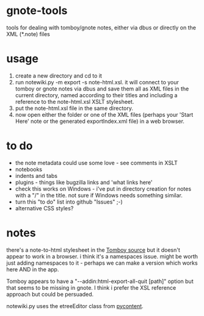 gnote-tools
===========

tools for dealing with tomboy/gnote notes, either via dbus or directly on the XML (*.note) files

usage
=====

1. create a new directory and cd to it
2. run notewiki.py -m export -s note-html.xsl.  it will connect to your tomboy or gnote notes via dbus and save them all as XML files in the current directory, named according to their titles and including a reference to the note-html.xsl XSLT stylesheet.
3. put the note-html.xsl file in the same directory.
4. now open either the folder or one of the XML files (perhaps your 'Start Here' note or the generated exportIndex.xml file) in a web browser.

to do
=====
* the note metadata could use some love - see comments in XSLT
* notebooks
* indents and tabs
* plugins - things like bugzilla links and 'what links here'
* check this works on Windows - i've put in directory creation for notes with a "/" in the title.  not sure if Windows needs something similar.
* turn this "to do" list into github "Issues" ;-)
* alternative CSS styles?

notes
=====
there's a note-to-html stylesheet in the [Tomboy source](http://git.gnome.org/browse/tomboy/tree/data/tomboy-note-clipboard-html.xsl)
but it doesn't appear to work in a browser.  i think it's a namespaces issue.  might be worth just adding namespaces to it - perhaps we can make a version which works here AND in the app.

Tomboy appears to have a "--addin:html-export-all-quit [path]" option but that seems to be missing in gnote.  I think i prefer the XSL reference approach but could be persuaded.

notewiki.py uses the etreeEditor class from [pycontent](https://github.com/whyoh/pyContent).
